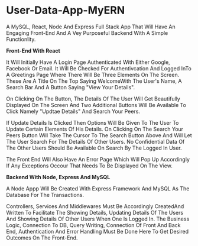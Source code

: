 # User-Data-App-MyERN
A MySQL, React, Node And Express Full Stack App That Will Have An Engaging Front-End And A Vey Purposeful Backend With A Simple Functionlity.

**Front-End With React**

It Will Initially Have A Login Page Authenticated With Either Google, Facebook Or Email. It Will Be Checked For Authentivcation And Logged InTo A Greetings Page Where There Will Be Three Elements On The Screen. These Are A Title On The Top Saying WelcomeWith The User's Name, A Search Bar And A Button Saying "View Your Details".

On Clicking On The Button, The Details Of The User Will Get Beautifully Displayed On The Screen And Two Additional Buttons Will Be Available To Click Namely "Updtae Details" And Search Your Peers.

If Update Details Is Clicked Then Options Will Be Given To The User To Update Certain Elements Of His Details. On Clicking On The Search Your Peers Button Will Take The Cursor To The Search Button Above And Will Let The User Search For The Details Of Other Users. No Confidential Data Of The Other Users Should Be Available On Search By The Logged In User.

The Front End Will Also Have An Error Page Which Will Pop Up Accordingly If Any Exceptions Occour That Needs To Be Displayed On The View.

**Backend With Node, Express And MySQL**

A Node Appp Will Be Created With Express Framework And MySQL As The Database For The Transactions.

Controllers, Services And Middlewares Must Be Accordingly CreatedAnd Written To Facilitate The Showing Details, Updating Details Of The Users And Showing Details Of Other Users When One Is Logged In. The Business Logic, Connection To DB, Query Writing, Connection Of Front And Back End, Authentication And Error Handling Must Be Done Here To Get Desired Outcomes On The Front-End.

